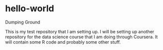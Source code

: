 hello-world
===========

Dumping Ground

This is my test repository that I am setting up.  I will be setting up another repository for the data science course that I am doing through Coursera.  It will contain some R code and probably some other stuff.
